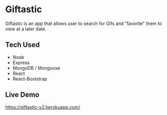 # Giftastic

Giftastic is an app that allows user to search for Gifs and "favorite" them to view at a later date.

## Tech Used

- Node
- Express
- MongoDB / Mongoose
- React
- React-Bootstrap

## Live Demo

https://giftastic-v2.herokuapp.com/
